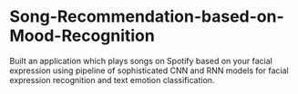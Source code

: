 # Song-Recommendation-based-on-Mood-Recognition
Built an application which plays songs on Spotify based on your facial expression using pipeline of sophisticated CNN and RNN models for facial expression recognition and text emotion classification.
